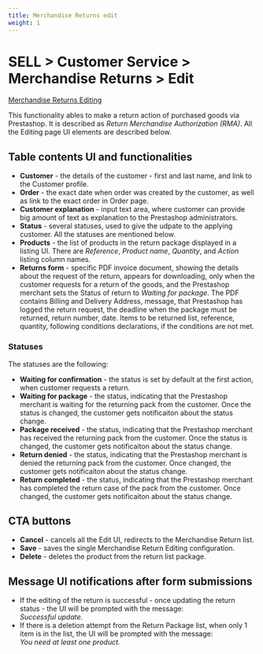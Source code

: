 ```yaml
---
title: Merchandise Returns edit
weight: 1
---
```


# SELL > Customer Service > Merchandise Returns > Edit

[Merchandise Returns Editing](static/img/customers-service-merchandise-returns-edit.png)

This functionality ables to make a return action of purchased goods via Prestashop. It is described as _Return Merchandise Authorization (RMA)_. All the Editing page UI elements are described below.

## Table contents UI and functionalities

- **Customer** - the details of the customer - first and last name, and link to the Customer profile.
- **Order** - the exact date when order was created by the customer, as well as link to the exact order in Order page.
- **Customer explanation** - input text area, where customer can provide big amount of text as explanation to the Prestashop administrators.
- **Status** - several statuses, used to give the udpate to the applying customer. All the statuses are mentioned below.
- **Products** - the list of products in the return package displayed in a listing UI. There are _Reference_, _Product name_, _Quantity_, and _Action_ listing column names. 
- **Returns form** - specific PDF invoice document, showing the details about the request of the return, appears for downloading, only when the customer requests for a return of the goods, and the Prestashop merchant sets the Status of return to _Waiting for package_. The PDF contains Billing and Delivery Address, message, that Prestashop has logged the return request, the deadline when the package must be returned, return number, date. Items to be returned list, reference, quantity, following conditions declarations, if the conditions are not met.

### Statuses

The statuses are the following: 
- **Waiting for confirmation** - the status is set by default at the first action, when customer requests a return. 
- **Waiting for package** - the status, indicating that the Prestashop merchant is waiting for the returning pack from the customer. Once the status is changed, the customer gets notificaiton about the status change.
- **Package received** - the status, indicating that the Prestashop merchant has received the returning pack from the customer. Once the status is changed, the customer gets notificaiton about the status change.
- **Return denied** - the status, indicating that the Prestashop merchant is denied the returning pack from the customer. Once changed, the customer gets notificaiton about the status change.
- **Return completed** - the status, indicating that the Prestashop merchant has completed the return case of the pack from the customer. Once changed, the customer gets notificaiton about the status change.

## CTA buttons

- **Cancel** - cancels all the Edit UI, redirects to the Merchandise Return list.
- **Save** - saves the single Merchandise Return Editing configuration.
- **Delete** - deletes the product from the return list package.

## Message UI notifications after form submissions

- If the editing of the return is successful - once updating the return status - the UI will be prompted with the message:<br>
_Successful update._
- If there is a deletion attempt from the Return Package list, when only 1 item is in the list, the UI will be prompted with the message:<br>
_You need at least one product._
